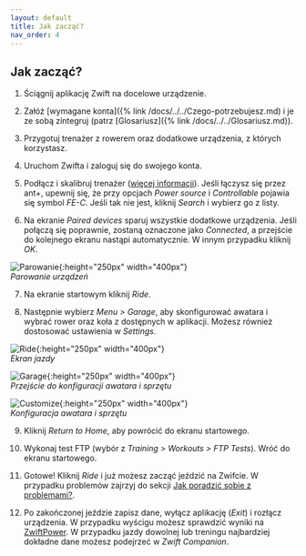 ```yaml
---
layout: default
title: Jak zacząć?
nav_order: 4
---
```


## Jak zacząć?

   1. Ściągnij aplikację Zwift na docelowe urządzenie.

   2. Załóż [wymagane konta]({% link /docs/../../Czego-potrzebujesz.md) i je ze sobą zintegruj (patrz [Glosariusz]({% link /docs/../../Glosariusz.md)).
   
   3. Przygotuj trenażer z rowerem oraz dodatkowe urządzenia, z których korzystasz.
   
   4. Uruchom Zwifta i zaloguj się do swojego konta.
   
   5. Podłącz i skalibruj trenażer ([więcej informacji](http://ztpl.cc/parowanie-podlaczenie-trenazera)). Jeśli łączysz się przez ant+, upewnij się, że przy opcjach _Power source_ i _Controllable_ pojawia się symbol _FE-C_. Jeśli tak nie jest, kliknij _Search_ i wybierz go z listy. 
   
   6. Na ekranie _Paired devices_ sparuj wszystkie dodatkowe urządzenia. Jeśli połączą się poprawnie, zostaną oznaczone jako _Connected_, a przejście do kolejnego ekranu nastąpi automatycznie. W innym przypadku kliknij _OK_.

   ![Parowanie](/../Marta-Borkowska/assets/images/Pairing.png){:height="250px" width="400px"}    
   *Parowanie urządzeń*

   7. Na ekranie startowym kliknij _Ride_.

   8. Następnie wybierz _Menu > Garage_, aby skonfigurować awatara i wybrać rower oraz koła z dostępnych w aplikacji. Możesz również dostosować ustawienia w _Settings_.

   ![Ride](/../Marta-Borkowska/assets/images/Ride.png){:height="250px" width="400px"}    
   *Ekran jazdy*

   ![Garage](/../Marta-Borkowska/assets/images/Garage.png){:height="250px" width="400px"}    
   *Przejście do konfiguracji awatara i sprzętu*

   ![Customize](/../Marta-Borkowska/assets/images/Customize.png){:height="250px" width="400px"}    
   *Konfiguracja awatara i sprzętu* 

   9.  Kliknij _Return to Home_, aby powrócić do ekranu startowego.
   
   10. Wykonaj test FTP (wybór z _Training > Workouts > FTP Tests_). Wróć do ekranu startowego.
   
   11. Gotowe! Kliknij _Ride_ i już możesz zacząć jeździć na Zwifcie. W przypadku problemów zajrzyj do sekcji [Jak poradzić sobie z problemami?](Jak-poradzic-sobie-z-problemami.md).

   12. Po zakończonej jeździe zapisz dane, wyłącz aplikację (_Exit_) i rozłącz urządzenia. W przypadku wyścigu możesz sprawdzić wyniki na [ZwiftPower](https://zwiftpower.com). W przypadku jazdy dowolnej lub treningu najbardziej dokładne dane możesz podejrzeć w _Zwift Companion_. 